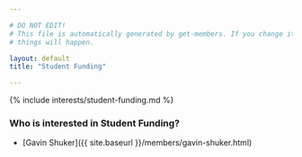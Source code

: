 ```yaml
---

# DO NOT EDIT!
# This file is automatically generated by get-members. If you change it, bad
# things will happen.

layout: default
title: "Student Funding"

---
```


{% include interests/student-funding.md %}

### Who is interested in Student Funding?


* [Gavin Shuker]({{ site.baseurl }}/members/gavin-shuker.html)
